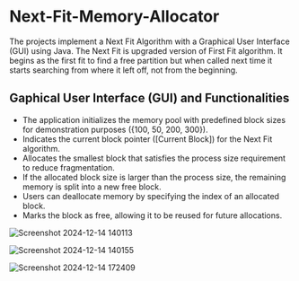 # Next-Fit-Memory-Allocator

The projects implement a Next Fit Algorithm with a Graphical User Interface (GUI) using Java. The Next Fit is upgraded version of First Fit algorithm. It begins as the first fit to find a free partition but when called next time it starts searching from where it left off, not from the beginning.

## Gaphical User Interface (GUI) and Functionalities

- The application initializes the memory pool with predefined block sizes for demonstration purposes ({100, 50, 200, 300}). <br/>
- Indicates the current block pointer ([Current Block]) for the Next Fit algorithm. <br/>
- Allocates the smallest block that satisfies the process size requirement to reduce fragmentation. <br/>
- If the allocated block size is larger than the process size, the remaining memory is split into a new free block. <br/>
- Users can deallocate memory by specifying the index of an allocated block. <br/>
- Marks the block as free, allowing it to be reused for future allocations. <br/>

![Screenshot 2024-12-14 140113](https://github.com/user-attachments/assets/e11d8458-1dd9-4123-89f3-2f78cf53b40f)

![Screenshot 2024-12-14 140155](https://github.com/user-attachments/assets/26dd8cca-524f-4c25-bd6a-cc8c68ce787e)

![Screenshot 2024-12-14 172409](https://github.com/user-attachments/assets/a5fefaae-3b78-43e9-8215-57b2bf07989c)
